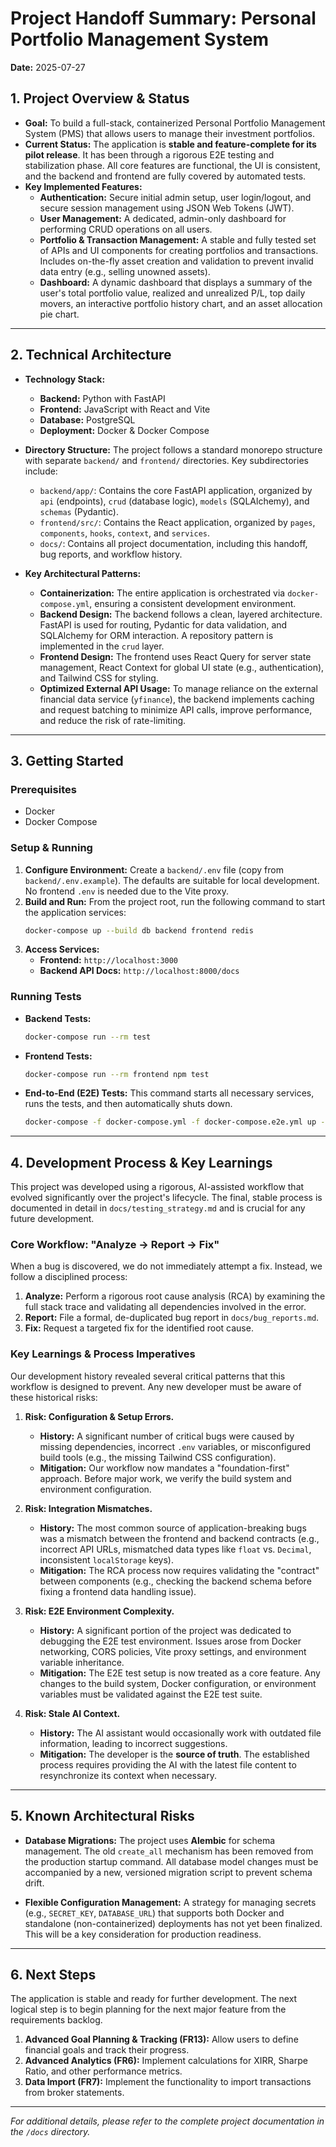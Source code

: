 # Project Handoff Summary: Personal Portfolio Management System

**Date:** 2025-07-27

## 1. Project Overview & Status

*   **Goal:** To build a full-stack, containerized Personal Portfolio Management System (PMS) that allows users to manage their investment portfolios.
*   **Current Status:** The application is **stable and feature-complete for its pilot release**. It has been through a rigorous E2E testing and stabilization phase. All core features are functional, the UI is consistent, and the backend and frontend are fully covered by automated tests.
*   **Key Implemented Features:**
    *   **Authentication:** Secure initial admin setup, user login/logout, and secure session management using JSON Web Tokens (JWT).
    *   **User Management:** A dedicated, admin-only dashboard for performing CRUD operations on all users.
    *   **Portfolio & Transaction Management:** A stable and fully tested set of APIs and UI components for creating portfolios and transactions. Includes on-the-fly asset creation and validation to prevent invalid data entry (e.g., selling unowned assets).
    *   **Dashboard:** A dynamic dashboard that displays a summary of the user's total portfolio value, realized and unrealized P/L, top daily movers, an interactive portfolio history chart, and an asset allocation pie chart.

---

## 2. Technical Architecture

*   **Technology Stack:**
    *   **Backend:** Python with FastAPI
    *   **Frontend:** JavaScript with React and Vite
    *   **Database:** PostgreSQL
    *   **Deployment:** Docker & Docker Compose

*   **Directory Structure:** The project follows a standard monorepo structure with separate `backend/` and `frontend/` directories. Key subdirectories include:
    *   `backend/app/`: Contains the core FastAPI application, organized by `api` (endpoints), `crud` (database logic), `models` (SQLAlchemy), and `schemas` (Pydantic).
    *   `frontend/src/`: Contains the React application, organized by `pages`, `components`, `hooks`, `context`, and `services`.
    *   `docs/`: Contains all project documentation, including this handoff, bug reports, and workflow history.

*   **Key Architectural Patterns:**
    *   **Containerization:** The entire application is orchestrated via `docker-compose.yml`, ensuring a consistent development environment.
    *   **Backend Design:** The backend follows a clean, layered architecture. FastAPI is used for routing, Pydantic for data validation, and SQLAlchemy for ORM interaction. A repository pattern is implemented in the `crud` layer.
    *   **Frontend Design:** The frontend uses React Query for server state management, React Context for global UI state (e.g., authentication), and Tailwind CSS for styling.
    *   **Optimized External API Usage:** To manage reliance on the external financial data service (`yfinance`), the backend implements caching and request batching to minimize API calls, improve performance, and reduce the risk of rate-limiting.

---

## 3. Getting Started

### Prerequisites
*   Docker
*   Docker Compose

### Setup & Running

1.  **Configure Environment:** Create a `backend/.env` file (copy from `backend/.env.example`). The defaults are suitable for local development. No frontend `.env` is needed due to the Vite proxy.
2.  **Build and Run:** From the project root, run the following command to start the application services:
    ```bash
    docker-compose up --build db backend frontend redis
    ```
3.  **Access Services:**
    *   **Frontend:** `http://localhost:3000`
    *   **Backend API Docs:** `http://localhost:8000/docs`

### Running Tests

*   **Backend Tests:**
    ```bash
    docker-compose run --rm test
    ```
*   **Frontend Tests:**
    ```bash
    docker-compose run --rm frontend npm test
    ```
*   **End-to-End (E2E) Tests:** This command starts all necessary services, runs the tests, and then automatically shuts down.
    ```bash
    docker-compose -f docker-compose.yml -f docker-compose.e2e.yml up --build --abort-on-container-exit e2e-tests
    ```

---

## 4. Development Process & Key Learnings

This project was developed using a rigorous, AI-assisted workflow that evolved significantly over the project's lifecycle. The final, stable process is documented in detail in `docs/testing_strategy.md` and is crucial for any future development.

### Core Workflow: "Analyze -> Report -> Fix"

When a bug is discovered, we do not immediately attempt a fix. Instead, we follow a disciplined process:
1.  **Analyze:** Perform a rigorous root cause analysis (RCA) by examining the full stack trace and validating all dependencies involved in the error.
2.  **Report:** File a formal, de-duplicated bug report in `docs/bug_reports.md`.
3.  **Fix:** Request a targeted fix for the identified root cause.

### Key Learnings & Process Imperatives

Our development history revealed several critical patterns that this workflow is designed to prevent. Any new developer must be aware of these historical risks:

1.  **Risk: Configuration & Setup Errors.**
    *   **History:** A significant number of critical bugs were caused by missing dependencies, incorrect `.env` variables, or misconfigured build tools (e.g., the missing Tailwind CSS configuration).
    *   **Mitigation:** Our workflow now mandates a "foundation-first" approach. Before major work, we verify the build system and environment configuration.

2.  **Risk: Integration Mismatches.**
    *   **History:** The most common source of application-breaking bugs was a mismatch between the frontend and backend contracts (e.g., incorrect API URLs, mismatched data types like `float` vs. `Decimal`, inconsistent `localStorage` keys).
    *   **Mitigation:** The RCA process now requires validating the "contract" between components (e.g., checking the backend schema before fixing a frontend data handling issue).

3.  **Risk: E2E Environment Complexity.**
    *   **History:** A significant portion of the project was dedicated to debugging the E2E test environment. Issues arose from Docker networking, CORS policies, Vite proxy settings, and environment variable inheritance.
    *   **Mitigation:** The E2E test setup is now treated as a core feature. Any changes to the build system, Docker configuration, or environment variables must be validated against the E2E test suite.

3.  **Risk: Stale AI Context.**
    *   **History:** The AI assistant would occasionally work with outdated file information, leading to incorrect suggestions.
    *   **Mitigation:** The developer is the **source of truth**. The established process requires providing the AI with the latest file content to resynchronize its context when necessary.

---

## 5. Known Architectural Risks
*   **Database Migrations:** The project uses **Alembic** for schema management. The old `create_all` mechanism has been removed from the production startup command. All database model changes must be accompanied by a new, versioned migration script to prevent schema drift.

*   **Flexible Configuration Management:** A strategy for managing secrets (e.g., `SECRET_KEY`, `DATABASE_URL`) that supports both Docker and standalone (non-containerized) deployments has not yet been finalized. This will be a key consideration for production readiness.
---

## 6. Next Steps

The application is stable and ready for further development. The next logical step is to begin planning for the next major feature from the requirements backlog.

1.  **Advanced Goal Planning & Tracking (FR13):** Allow users to define financial goals and track their progress.
2.  **Advanced Analytics (FR6):** Implement calculations for XIRR, Sharpe Ratio, and other performance metrics.
3.  **Data Import (FR7):** Implement the functionality to import transactions from broker statements.

---

*For additional details, please refer to the complete project documentation in the `/docs` directory.*